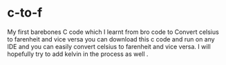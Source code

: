 # c-to-f
My first barebones C code which I learnt from bro code to Convert celsius to farenheit and vice versa
you can download this c code and run on any IDE and you can easily convert celsius to farenheit and vice versa. I will hopefully try to add kelvin in the process as well .
